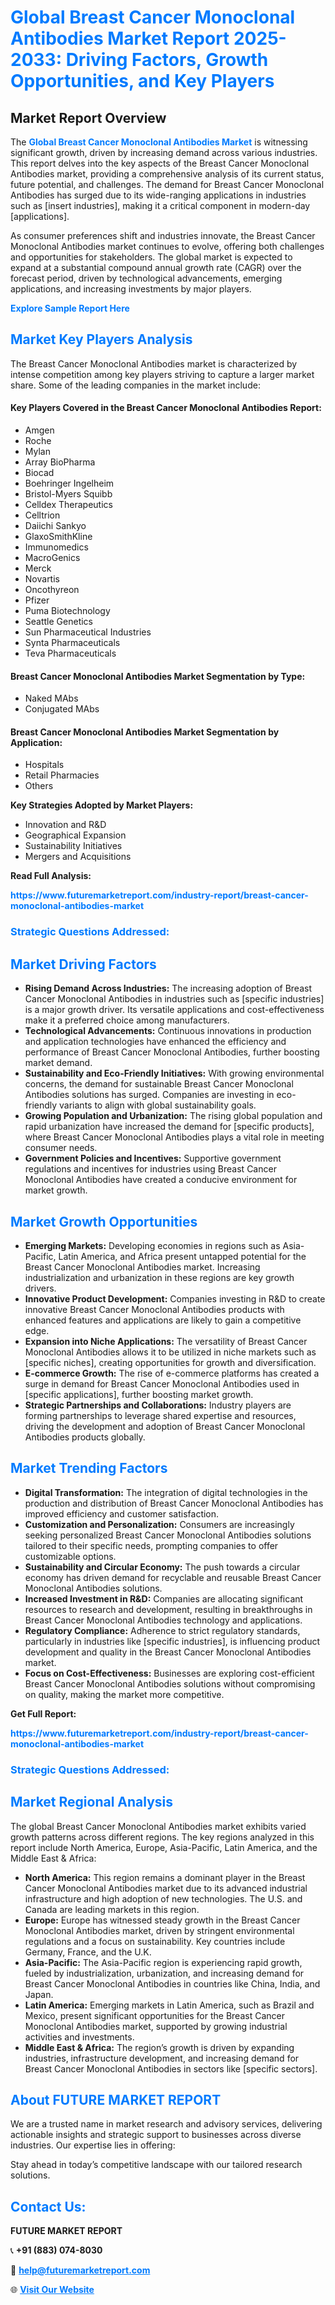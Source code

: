 <h1 style="color: #007BFF;">Global Breast Cancer Monoclonal Antibodies Market Report 2025-2033: Driving Factors, Growth Opportunities, and Key Players</h1>

<section id="overview">
<h2>Market Report Overview</h2>
<p>The <a href="https://www.futuremarketreport.com/industry-report/breast-cancer-monoclonal-antibodies-market" style="color: #007BFF; text-decoration: none;"><strong>Global Breast Cancer Monoclonal Antibodies Market</strong></a> is witnessing significant growth, driven by increasing demand across various industries. This report delves into the key aspects of the Breast Cancer Monoclonal Antibodies market, providing a comprehensive analysis of its current status, future potential, and challenges. The demand for Breast Cancer Monoclonal Antibodies has surged due to its wide-ranging applications in industries such as [insert industries], making it a critical component in modern-day [applications].</p>
<p>As consumer preferences shift and industries innovate, the Breast Cancer Monoclonal Antibodies market continues to evolve, offering both challenges and opportunities for stakeholders. The global market is expected to expand at a substantial compound annual growth rate (CAGR) over the forecast period, driven by technological advancements, emerging applications, and increasing investments by major players.</p>
</section>

<section id="overview">
<p><a href="https://www.futuremarketreport.com/request-sample/reportId=64072" style="color: #007BFF; text-decoration: none;"><strong>Explore Sample Report Here</strong></a></p>
</section>

<section id="key-players">
<h2 style="color: #007BFF;">Market Key Players Analysis</h2>
<p>The Breast Cancer Monoclonal Antibodies market is characterized by intense competition among key players striving to capture a larger market share. Some of the leading companies in the market include:</p>
<h4>Key Players Covered in the Breast Cancer Monoclonal Antibodies Report:</h4>
<ul><li>Amgen</li><li>Roche</li><li>Mylan</li><li>Array BioPharma</li><li>Biocad</li><li>Boehringer Ingelheim</li><li>Bristol-Myers Squibb</li><li>Celldex Therapeutics</li><li>Celltrion</li><li>Daiichi Sankyo</li><li>GlaxoSmithKline</li><li>Immunomedics</li><li>MacroGenics</li><li>Merck</li><li>Novartis</li><li>Oncothyreon</li><li>Pfizer</li><li>Puma Biotechnology</li><li>Seattle Genetics</li><li>Sun Pharmaceutical Industries</li><li>Synta Pharmaceuticals</li><li>Teva Pharmaceuticals</li></ul>
<h4>Breast Cancer Monoclonal Antibodies Market Segmentation by Type:</h4>
<ul><li>Naked MAbs</li><li>Conjugated MAbs</li></ul>

<h4>Breast Cancer Monoclonal Antibodies Market Segmentation by Application:</h4>
<ul><li>Hospitals</li><li>Retail Pharmacies</li><li>Others</li></ul>
<p><strong>Key Strategies Adopted by Market Players:</strong></p>
<ul>
<li>Innovation and R&D</li>
<li>Geographical Expansion</li>
<li>Sustainability Initiatives</li>
<li>Mergers and Acquisitions</li>
</ul>
</section>

<section>
<p><strong>Read Full Analysis: </strong></p><a href="https://www.futuremarketreport.com/industry-report/breast-cancer-monoclonal-antibodies-market" style="color: #007BFF; text-decoration: none;"><strong>https://www.futuremarketreport.com/industry-report/breast-cancer-monoclonal-antibodies-market</strong></a>
<h3 style="color: #007BFF;">Strategic Questions Addressed:</h3>
</section>

<section id="driving-factors">
<h2 style="color: #007BFF;">Market Driving Factors</h2>
<ul>
<li><strong>Rising Demand Across Industries:</strong> The increasing adoption of Breast Cancer Monoclonal Antibodies in industries such as [specific industries] is a major growth driver. Its versatile applications and cost-effectiveness make it a preferred choice among manufacturers.</li>
<li><strong>Technological Advancements:</strong> Continuous innovations in production and application technologies have enhanced the efficiency and performance of Breast Cancer Monoclonal Antibodies, further boosting market demand.</li>
<li><strong>Sustainability and Eco-Friendly Initiatives:</strong> With growing environmental concerns, the demand for sustainable Breast Cancer Monoclonal Antibodies solutions has surged. Companies are investing in eco-friendly variants to align with global sustainability goals.</li>
<li><strong>Growing Population and Urbanization:</strong> The rising global population and rapid urbanization have increased the demand for [specific products], where Breast Cancer Monoclonal Antibodies plays a vital role in meeting consumer needs.</li>
<li><strong>Government Policies and Incentives:</strong> Supportive government regulations and incentives for industries using Breast Cancer Monoclonal Antibodies have created a conducive environment for market growth.</li>
</ul>
</section>

<section id="growth-opportunities">
<h2 style="color: #007BFF;">Market Growth Opportunities</h2>
<ul>
<li><strong>Emerging Markets:</strong> Developing economies in regions such as Asia-Pacific, Latin America, and Africa present untapped potential for the Breast Cancer Monoclonal Antibodies market. Increasing industrialization and urbanization in these regions are key growth drivers.</li>
<li><strong>Innovative Product Development:</strong> Companies investing in R&D to create innovative Breast Cancer Monoclonal Antibodies products with enhanced features and applications are likely to gain a competitive edge.</li>
<li><strong>Expansion into Niche Applications:</strong> The versatility of Breast Cancer Monoclonal Antibodies allows it to be utilized in niche markets such as [specific niches], creating opportunities for growth and diversification.</li>
<li><strong>E-commerce Growth:</strong> The rise of e-commerce platforms has created a surge in demand for Breast Cancer Monoclonal Antibodies used in [specific applications], further boosting market growth.</li>
<li><strong>Strategic Partnerships and Collaborations:</strong> Industry players are forming partnerships to leverage shared expertise and resources, driving the development and adoption of Breast Cancer Monoclonal Antibodies products globally.</li>
</ul>
</section>

<section id="trending-factors">
<h2 style="color: #007BFF;">Market Trending Factors</h2>
<ul>
<li><strong>Digital Transformation:</strong> The integration of digital technologies in the production and distribution of Breast Cancer Monoclonal Antibodies has improved efficiency and customer satisfaction.</li>
<li><strong>Customization and Personalization:</strong> Consumers are increasingly seeking personalized Breast Cancer Monoclonal Antibodies solutions tailored to their specific needs, prompting companies to offer customizable options.</li>
<li><strong>Sustainability and Circular Economy:</strong> The push towards a circular economy has driven demand for recyclable and reusable Breast Cancer Monoclonal Antibodies solutions.</li>
<li><strong>Increased Investment in R&D:</strong> Companies are allocating significant resources to research and development, resulting in breakthroughs in Breast Cancer Monoclonal Antibodies technology and applications.</li>
<li><strong>Regulatory Compliance:</strong> Adherence to strict regulatory standards, particularly in industries like [specific industries], is influencing product development and quality in the Breast Cancer Monoclonal Antibodies market.</li>
<li><strong>Focus on Cost-Effectiveness:</strong> Businesses are exploring cost-efficient Breast Cancer Monoclonal Antibodies solutions without compromising on quality, making the market more competitive.</li>
</ul>
</section>

<section>
<p><strong>Get Full Report: </strong></p><a href="https://www.futuremarketreport.com/industry-report/breast-cancer-monoclonal-antibodies-market" style="color: #007BFF; text-decoration: none;"><strong>https://www.futuremarketreport.com/industry-report/breast-cancer-monoclonal-antibodies-market</strong></a>
<h3 style="color: #007BFF;">Strategic Questions Addressed:</h3>
</section>


<section id="regional-analysis">
<h2 style="color: #007BFF;">Market Regional Analysis</h2>
<p>The global Breast Cancer Monoclonal Antibodies market exhibits varied growth patterns across different regions. The key regions analyzed in this report include North America, Europe, Asia-Pacific, Latin America, and the Middle East & Africa:</p>
<ul>
<li><strong>North America:</strong> This region remains a dominant player in the Breast Cancer Monoclonal Antibodies market due to its advanced industrial infrastructure and high adoption of new technologies. The U.S. and Canada are leading markets in this region.</li>
<li><strong>Europe:</strong> Europe has witnessed steady growth in the Breast Cancer Monoclonal Antibodies market, driven by stringent environmental regulations and a focus on sustainability. Key countries include Germany, France, and the U.K.</li>
<li><strong>Asia-Pacific:</strong> The Asia-Pacific region is experiencing rapid growth, fueled by industrialization, urbanization, and increasing demand for Breast Cancer Monoclonal Antibodies in countries like China, India, and Japan.</li>
<li><strong>Latin America:</strong> Emerging markets in Latin America, such as Brazil and Mexico, present significant opportunities for the Breast Cancer Monoclonal Antibodies market, supported by growing industrial activities and investments.</li>
<li><strong>Middle East & Africa:</strong> The region’s growth is driven by expanding industries, infrastructure development, and increasing demand for Breast Cancer Monoclonal Antibodies in sectors like [specific sectors].</li>
</ul>
</section>

<footer>
<h2 style="color: #007BFF;">About FUTURE MARKET REPORT</h2>
<p>We are a trusted name in market research and advisory services, delivering actionable insights and strategic support to businesses across diverse industries. Our expertise lies in offering:</p>

<p>Stay ahead in today’s competitive landscape with our tailored research solutions.</p>

<h2 style="color: #007BFF;">Contact Us:</h2>
<p><strong>FUTURE MARKET REPORT</strong></p>
<p>📞 <strong>+91 (883) 074-8030</strong></p>
<p>📧 <strong><a href="mailto:help@futuremarketreport.com" style="color: #007BFF;">help@futuremarketreport.com</a></strong></p>
<p>🌐 <strong><a href="https://www.futuremarketreport.com/" style="color: #007BFF;">Visit Our Website</a></strong></p>
</footer>